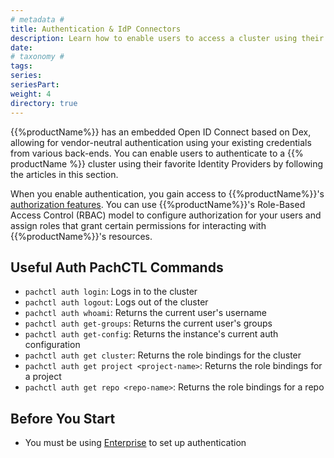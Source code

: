 ```yaml
---
# metadata # 
title: Authentication & IdP Connectors
description: Learn how to enable users to access a cluster using their preferred identity provider. 
date: 
# taxonomy #
tags: 
series:
seriesPart:
weight: 4
directory: true
---
```

{{%productName%}} has an embedded Open ID Connect based on Dex, allowing for vendor-neutral authentication using your existing credentials from various back-ends. You can enable users to authenticate to a {{% productName %}} cluster using their favorite Identity Providers by following the articles in this section. 

When you enable authentication, you gain access to {{%productName%}}'s [authorization features](/{{%release%}}/set-up/authorization). You can use {{%productName%}}'s Role-Based Access Control (RBAC) model to configure authorization for your users and assign roles that grant certain permissions for interacting with {{%productName%}}'s resources.

## Useful Auth PachCTL Commands

- `pachctl auth login`:  Logs in to the cluster
- `pachctl auth logout`: Logs out of the cluster
- `pachctl auth whoami`: Returns the current user's username
- `pachctl auth get-groups`: Returns the current user's groups
- `pachctl auth get-config`: Returns the instance's current auth configuration
- `pachctl auth get cluster`: Returns the role bindings for the cluster
- `pachctl auth get project <project-name>`: Returns the role bindings for a project
- `pachctl auth get repo <repo-name>`: Returns the role bindings for a repo


## Before You Start 

- You must be using [Enterprise](/{{%release%}}/set-up/enterprise) to set up authentication